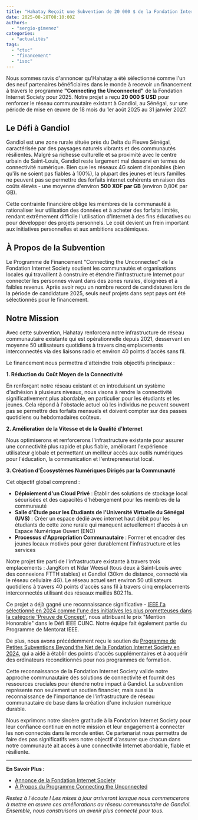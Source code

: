 ```yaml
---
title: "Hahatay Reçoit une Subvention de 20 000 $ de la Fondation Internet Society pour Renforcer le Réseau Communautaire à Gandiol"
date: 2025-08-28T08:10:00Z
authors: 
  - "sergio-gimenez"  
categories: 
  - "actualités"
tags: 
  - "ctuc"
  - "financement"
  - "isoc"
---
```


Nous sommes ravis d'annoncer qu'Hahatay a été sélectionné comme l'un des neuf partenaires bénéficiaires dans le monde à recevoir un financement à travers le programme **"Connecting the Unconnected"** de la Fondation Internet Society pour 2025. Notre projet a reçu **20 000 $ USD** pour renforcer le réseau communautaire existant à Gandiol, au Sénégal, sur une période de mise en œuvre de 18 mois du 1er août 2025 au 31 janvier 2027.

## Le Défi à Gandiol

Gandiol est une zone rurale située près du Delta du Fleuve Sénégal, caractérisée par des paysages naturels vibrants et des communautés résilientes. Malgré sa richesse culturelle et sa proximité avec le centre urbain de Saint-Louis, Gandiol reste largement mal desservi en termes de connectivité numérique. Bien que les réseaux 4G soient disponibles (bien qu'ils ne soient pas fiables à 100%), la plupart des jeunes et leurs familles ne peuvent pas se permettre des forfaits internet cohérents en raison des coûts élevés - une moyenne d'environ **500 XOF par GB** (environ 0,80€ par GB).

Cette contrainte financière oblige les membres de la communauté à rationaliser leur utilisation des données et à acheter des forfaits limités, rendant extrêmement difficile l'utilisation d'Internet à des fins éducatives ou pour développer des projets personnels. Le coût devient un frein important aux initiatives personnelles et aux ambitions académiques.

## À Propos de la Subvention

Le Programme de Financement "Connecting the Unconnected" de la Fondation Internet Society soutient les communautés et organisations locales qui travaillent à construire et étendre l'infrastructure Internet pour connecter les personnes vivant dans des zones rurales, éloignées et à faibles revenus. Après avoir reçu un nombre record de candidatures lors de la période de candidature 2025, seuls neuf projets dans sept pays ont été sélectionnés pour le financement.

## Notre Mission

Avec cette subvention, Hahatay renforcera notre infrastructure de réseau communautaire existante qui est opérationnelle depuis 2021, desservant en moyenne 50 utilisateurs quotidiens à travers cinq emplacements interconnectés via des liaisons radio et environ 40 points d'accès sans fil.

Le financement nous permettra d'atteindre trois objectifs principaux :

**1. Réduction du Coût Moyen de la Connectivité**

En renforçant notre réseau existant et en introduisant un système d'adhésion à plusieurs niveaux, nous visons à rendre la connectivité significativement plus abordable, en particulier pour les étudiants et les jeunes. Cela répond à l'obstacle actuel où les individus ne peuvent souvent pas se permettre des forfaits mensuels et doivent compter sur des passes quotidiens ou hebdomadaires coûteux.

**2. Amélioration de la Vitesse et de la Qualité d'Internet**

Nous optimiserons et renforcerons l'infrastructure existante pour assurer une connectivité plus rapide et plus fiable, améliorant l'expérience utilisateur globale et permettant un meilleur accès aux outils numériques pour l'éducation, la communication et l'entrepreneuriat local.

**3. Création d'Écosystèmes Numériques Dirigés par la Communauté**

Cet objectif global comprend :

- **Déploiement d'un Cloud Privé** : Établir des solutions de stockage local sécurisées et des capacités d'hébergement pour les membres de la communauté
- **Salle d'Étude pour les Étudiants de l'Université Virtuelle du Sénégal (UVS)** : Créer un espace dédié avec internet haut débit pour les étudiants de cette zone rurale qui manquent actuellement d'accès à un Espace Numérique Ouvert (ENO)
- **Processus d'Appropriation Communautaire** : Former et encadrer des jeunes locaux motivés pour gérer durablement l'infrastructure et les services

Notre projet tire parti de l'infrastructure existante à travers trois emplacements : JangKom et Ndar Weesul (tous deux à Saint-Louis avec des connexions FTTH stables) et Gandiol (30km de distance, connecté via le réseau cellulaire 4G). Le réseau actuel sert environ 50 utilisateurs quotidiens à travers 40 points d'accès sans fil à travers cinq emplacements interconnectés utilisant des réseaux maillés 802.11s.

Ce projet a déjà gagné une reconnaissance significative - [IEEE l'a sélectionné en 2024 comme l'une des initiatives les plus prometteuses dans la catégorie 'Preuve de Concept'](../20241129-ieee-cunc-winners/), nous attribuant le prix "Mention Honorable" dans le Défi IEEE CUNC. Notre équipe fait également partie du Programme de Mentorat IEEE.

De plus, nous avons précédemment reçu le soutien du [Programme de Petites Subventions Beyond the Net de la Fondation Internet Society en 2024](https://www.isocfoundation.org/project/a-community-network-for-hahatay-gandiol/), qui a aidé à établir des points d'accès supplémentaires et à acquérir des ordinateurs reconditionnés pour nos programmes de formation.

Cette reconnaissance de la Fondation Internet Society valide notre approche communautaire des solutions de connectivité et fournit des ressources cruciales pour étendre notre impact à Gandiol. La subvention représente non seulement un soutien financier, mais aussi la reconnaissance de l'importance de l'infrastructure de réseau communautaire de base dans la création d'une inclusion numérique durable.

Nous exprimons notre sincère gratitude à la Fondation Internet Society pour leur confiance continue en notre mission et leur engagement à connecter les non connectés dans le monde entier. Ce partenariat nous permettra de faire des pas significatifs vers notre objectif d'assurer que chacun dans notre communauté ait accès à une connectivité Internet abordable, fiable et résiliente.

---

**En Savoir Plus :**

- [Annonce de la Fondation Internet Society](https://www.isocfoundation.org/2025/08/announcing-a-new-group-of-9-grantee-partners-to-connect-the-unconnected-worldwide/)
- [À Propos du Programme Connecting the Unconnected](https://www.internetsociety.org/funding-areas/connecting-the-unconnected/)

*Restez à l'écoute ! Les mises à jour arriveront lorsque nous commencerons à mettre en œuvre ces améliorations au réseau communautaire de Gandiol. Ensemble, nous construisons un avenir plus connecté pour tous.*
